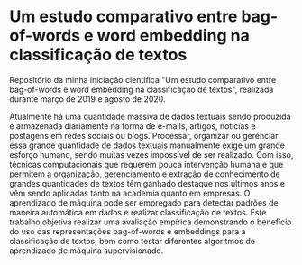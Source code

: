 # Um estudo comparativo entre bag-of-words e word embedding na classificação de textos

Repositório da minha iniciação cientifica "Um estudo comparativo entre bag-of-words e word embedding na classificação de textos", realizada durante março de 2019 e agosto de 2020.

Atualmente há uma quantidade massiva de dados textuais sendo produzida e armazenada diariamente na forma de e-mails, artigos, notícias e postagens em redes sociais ou blogs. Processar, organizar ou gerenciar essa grande quantidade de dados textuais manualmente exige um grande esforço humano, sendo muitas vezes impossível de ser realizado. Com isso, técnicas computacionais que requerem pouca intervenção humana e que permitem a organização, gerenciamento e extração de conhecimento de grandes quantidades de textos têm ganhado destaque nos últimos anos e vêm sendo aplicadas tanto na academia quanto em empresas. O aprendizado de máquina pode ser empregado para detectar padrões de maneira automática em dados e realizar classificação de textos. Este trabalho objetiva realizar uma avaliação empírica demonstrando o benefício do uso das representações bag-of-words e embeddings para a classificação de textos, bem como testar diferentes algoritmos de aprendizado de máquina supervisionado.

